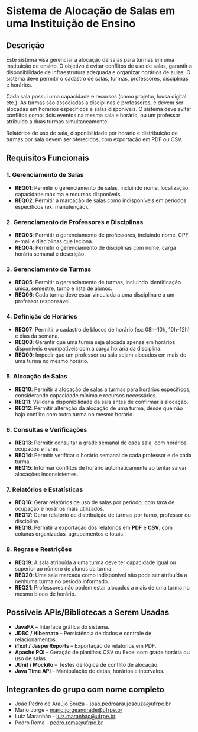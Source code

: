 # Sistema de Alocação de Salas em uma Instituição de Ensino

## Descrição

Este sistema visa gerenciar a alocação de salas para turmas em uma instituição de ensino. O objetivo é evitar conflitos de uso de salas, garantir a disponibilidade de infraestrutura adequada e organizar horários de aulas. O sistema deve permitir o cadastro de salas, turmas, professores, disciplinas e horários.

Cada sala possui uma capacidade e recursos (como projetor, lousa digital etc.). As turmas são associadas a disciplinas e professores, e devem ser alocadas em horários específicos e salas disponíveis. O sistema deve evitar conflitos como: dois eventos na mesma sala e horário, ou um professor atribuído a duas turmas simultaneamente.

Relatórios de uso de sala, disponibilidade por horário e distribuição de turmas por sala devem ser oferecidos, com exportação em PDF ou CSV.

## Requisitos Funcionais

### 1. Gerenciamento de Salas

- **REQ01**: Permitir o gerenciamento de salas, incluindo nome, localização, capacidade máxima e recursos disponíveis.
- **REQ02**: Permitir a marcação de salas como indisponíveis em períodos específicos (ex: manutenção).

### 2. Gerenciamento de Professores e Disciplinas

- **REQ03**: Permitir o gerenciamento de professores, incluindo nome, CPF, e-mail e disciplinas que leciona.
- **REQ04**: Permitir o gerenciamento de disciplinas com nome, carga horária semanal e descrição.

### 3. Gerenciamento de Turmas

- **REQ05**: Permitir o gerenciamento de turmas, incluindo identificação única, semestre, turno e lista de alunos.
- **REQ06**: Cada turma deve estar vinculada a uma disciplina e a um professor responsável.

### 4. Definição de Horários

- **REQ07**: Permitir o cadastro de blocos de horário (ex: 08h–10h, 10h–12h) e dias da semana.
- **REQ08**: Garantir que uma turma seja alocada apenas em horários disponíveis e compatíveis com a carga horária da disciplina.
- **REQ09**: Impedir que um professor ou sala sejam alocados em mais de uma turma no mesmo horário.

### 5. Alocação de Salas

- **REQ10**: Permitir a alocação de salas a turmas para horários específicos, considerando capacidade mínima e recursos necessários.
- **REQ11**: Validar a disponibilidade da sala antes de confirmar a alocação.
- **REQ12**: Permitir alteração da alocação de uma turma, desde que não haja conflito com outra turma no mesmo horário.

### 6. Consultas e Verificações

- **REQ13**: Permitir consultar a grade semanal de cada sala, com horários ocupados e livres.
- **REQ14**: Permitir verificar o horário semanal de cada professor e de cada turma.
- **REQ15**: Informar conflitos de horário automaticamente ao tentar salvar alocações inconsistentes.

### 7. Relatórios e Estatísticas

- **REQ16**: Gerar relatórios de uso de salas por período, com taxa de ocupação e horários mais utilizados.
- **REQ17**: Gerar relatório de distribuição de turmas por turno, professor ou disciplina.
- **REQ18**: Permitir a exportação dos relatórios em **PDF** e **CSV**, com colunas organizadas, agrupamentos e totais.

### 8. Regras e Restrições

- **REQ19**: A sala atribuída a uma turma deve ter capacidade igual ou superior ao número de alunos da turma.
- **REQ20**: Uma sala marcada como indisponível não pode ser atribuída a nenhuma turma no período informado.
- **REQ21**: Professores não podem estar alocados a mais de uma turma no mesmo bloco de horário.

## Possíveis APIs/Bibliotecas a Serem Usadas

- **JavaFX** – Interface gráfica do sistema.
- **JDBC / Hibernate** – Persistência de dados e controle de relacionamentos.
- **iText / JasperReports** – Exportação de relatórios em PDF.
- **Apache POI** – Geração de planilhas CSV ou Excel com grade horária ou uso de salas.
- **JUnit / Mockito** – Testes de lógica de conflito de alocação.
- **Java Time API** – Manipulação de datas, horários e intervalos.

## Integrantes do grupo com nome completo
* João Pedro de Araújo Souza - joao.pedroaraujosouza@ufrpe.br 
* Mario Jorge - mario.jorgeandrade@ufrpe.br 
* Luiz Maranhão - luiz.maranhao@ufrpe.br
* Pedro Roma - pedro.roma@ufrpe.br  

